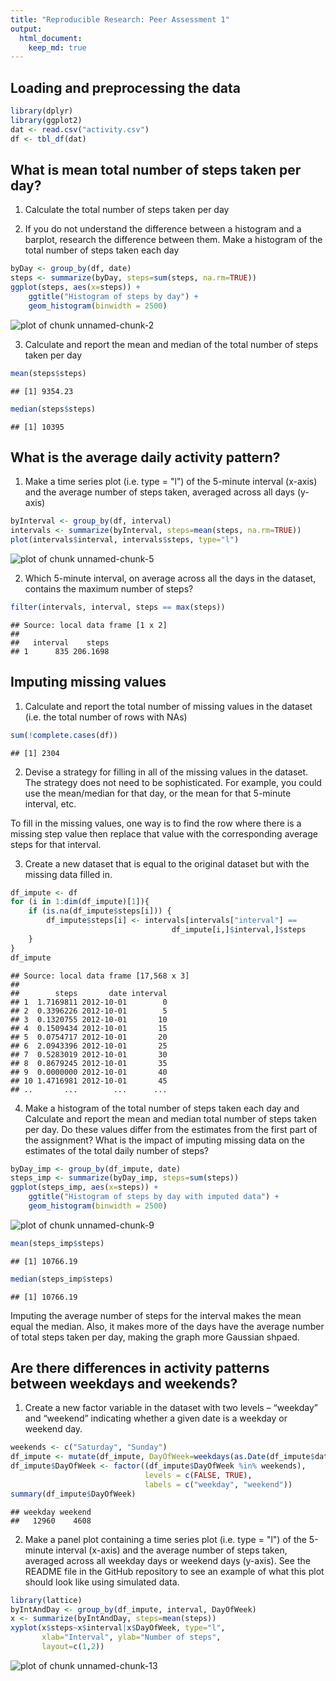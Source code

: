 ```yaml
---
title: "Reproducible Research: Peer Assessment 1"
output: 
  html_document:
    keep_md: true
---
```



## Loading and preprocessing the data

```r
library(dplyr)
library(ggplot2)
dat <- read.csv("activity.csv")
df <- tbl_df(dat)
```

## What is mean total number of steps taken per day?
1. Calculate the total number of steps taken per day

2. If you do not understand the difference between a histogram and a barplot, research the difference between them. Make a histogram of the total number of steps taken each day

```r
byDay <- group_by(df, date)
steps <- summarize(byDay, steps=sum(steps, na.rm=TRUE))
ggplot(steps, aes(x=steps)) + 
    ggtitle("Histogram of steps by day") +
    geom_histogram(binwidth = 2500)
```

![plot of chunk unnamed-chunk-2](figure/unnamed-chunk-2-1.png) 


3. Calculate and report the mean and median of the total number of steps taken per day

```r
mean(steps$steps)
```

```
## [1] 9354.23
```

```r
median(steps$steps)
```

```
## [1] 10395
```


## What is the average daily activity pattern?
1. Make a time series plot (i.e. type = "l") of the 5-minute interval (x-axis) and the average number of steps taken, averaged across all days (y-axis)

```r
byInterval <- group_by(df, interval)
intervals <- summarize(byInterval, steps=mean(steps, na.rm=TRUE))
plot(intervals$interval, intervals$steps, type="l")
```

![plot of chunk unnamed-chunk-5](figure/unnamed-chunk-5-1.png) 

2. Which 5-minute interval, on average across all the days in the dataset, contains the maximum number of steps?

```r
filter(intervals, interval, steps == max(steps))
```

```
## Source: local data frame [1 x 2]
## 
##   interval    steps
## 1      835 206.1698
```

## Imputing missing values
1. Calculate and report the total number of missing values in the dataset (i.e. the total number of rows with NAs)

```r
sum(!complete.cases(df))
```

```
## [1] 2304
```

2. Devise a strategy for filling in all of the missing values in the dataset. The strategy does not need to be sophisticated. For example, you could use the mean/median for that day, or the mean for that 5-minute interval, etc.

To fill in the missing values, one way is to find the row where there is a missing step value then replace that value with the corresponding average steps for that interval.

3. Create a new dataset that is equal to the original dataset but with the missing data filled in.

```r
df_impute <- df
for (i in 1:dim(df_impute)[1]){
    if (is.na(df_impute$steps[i])) {
        df_impute$steps[i] <- intervals[intervals["interval"] == 
                                    df_impute[i,]$interval,]$steps
    }
}
df_impute
```

```
## Source: local data frame [17,568 x 3]
## 
##        steps       date interval
## 1  1.7169811 2012-10-01        0
## 2  0.3396226 2012-10-01        5
## 3  0.1320755 2012-10-01       10
## 4  0.1509434 2012-10-01       15
## 5  0.0754717 2012-10-01       20
## 6  2.0943396 2012-10-01       25
## 7  0.5283019 2012-10-01       30
## 8  0.8679245 2012-10-01       35
## 9  0.0000000 2012-10-01       40
## 10 1.4716981 2012-10-01       45
## ..       ...        ...      ...
```

4. Make a histogram of the total number of steps taken each day and Calculate and report the mean and median total number of steps taken per day. Do these values differ from the estimates from the first part of the assignment? What is the impact of imputing missing data on the estimates of the total daily number of steps?

```r
byDay_imp <- group_by(df_impute, date)
steps_imp <- summarize(byDay_imp, steps=sum(steps))
ggplot(steps_imp, aes(x=steps)) + 
    ggtitle("Histogram of steps by day with imputed data") +
    geom_histogram(binwidth = 2500)
```

![plot of chunk unnamed-chunk-9](figure/unnamed-chunk-9-1.png) 

```r
mean(steps_imp$steps)
```

```
## [1] 10766.19
```

```r
median(steps_imp$steps)
```

```
## [1] 10766.19
```
Imputing the average number of steps for the interval makes the mean equal the median. Also, it makes more of the days have the average number of total steps taken per day, making the graph more Gaussian shpaed.
## Are there differences in activity patterns between weekdays and weekends?
1. Create a new factor variable in the dataset with two levels – “weekday” and “weekend” indicating whether a given date is a weekday or weekend day.

```r
weekends <- c("Saturday", "Sunday")
df_impute <- mutate(df_impute, DayOfWeek=weekdays(as.Date(df_impute$date)))
df_impute$DayOfWeek <- factor((df_impute$DayOfWeek %in% weekends),
                              levels = c(FALSE, TRUE),
                              labels = c("weekday", "weekend"))
summary(df_impute$DayOfWeek)
```

```
## weekday weekend 
##   12960    4608
```

2. Make a panel plot containing a time series plot (i.e. type = "l") of the 5-minute interval (x-axis) and the average number of steps taken, averaged across all weekday days or weekend days (y-axis). See the README file in the GitHub repository to see an example of what this plot should look like using simulated data.

```r
library(lattice)
byIntAndDay <- group_by(df_impute, interval, DayOfWeek)
x <- summarize(byIntAndDay, steps=mean(steps))
xyplot(x$steps~x$interval|x$DayOfWeek, type="l",
       xlab="Interval", ylab="Number of steps",
       layout=c(1,2))
```

![plot of chunk unnamed-chunk-13](figure/unnamed-chunk-13-1.png) 
